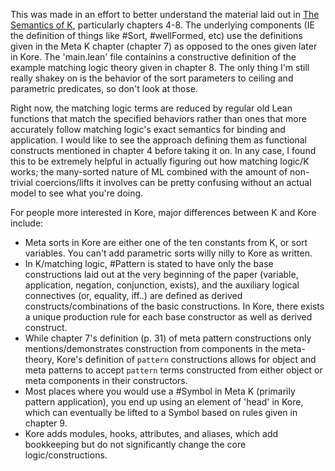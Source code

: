 This was made in an effort to better understand the material laid out in [The Semantics of K](https://github.com/kframework/kore/blob/master/docs/semantics-of-k.pdf), particularly chapters 4-8. The underlying components (IE the definition of things like #Sort, #wellFormed, etc) use the definitions given in the Meta K chapter (chapter 7) as opposed to the ones given later in Kore. The 'main.lean' file containins a constructive definition of the example matching logic theory given in chapter 8. The only thing I'm still really shakey on is the behavior of the sort parameters to ceiling and parametric predicates, so don't look at those.
<p/>
Right now, the matching logic terms are reduced by regular old Lean functions that match the specified behaviors rather than ones that more accurately follow matching logic's exact semantics for binding and application. I would like to see the approach defining them as functional constructs mentioned in chapter 4 before taking it on.
In any case, I found this to be extremely helpful in actually figuring out how matching logic/K works; the many-sorted nature of ML combined with the amount of non-trivial coercions/lifts it involves can be pretty confusing without an actual model to see what you're doing.
<p/>
For people more interested in Kore, major differences between K and Kore include:

+ Meta sorts in Kore are either one of the ten constants from K, or sort variables. You can't add parametric sorts willy nilly to Kore as written.
+ In K/matching logic, #Pattern is stated to have only the base constructions laid out at the very beginning of the paper (variable, application, negation, conjunction, exists), and the auxiliary logical connectives (or, equality, iff..) are defined as derived constructs/combinations of the basic constructions. In Kore, there exists a unique production rule for each base constructor as well as derived construct.
+ While chapter 7's definition (p. 31) of meta pattern constructions only mentions/demonstrates construction from components in the meta-theory, Kore's definition of `pattern` constructions allows for object and meta patterns to accept `pattern` terms constructed from either object or meta components in their constructors.
+ Most places where you would use a #Symbol in Meta K (primarily pattern application), you end up using an element of 'head' in Kore, which can eventually be lifted to a Symbol based on rules given in chapter 9.
+ Kore adds modules, hooks, attributes, and aliases, which add bookkeeping but do not significantly change the core logic/constructions.